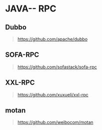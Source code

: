 # JAVA-- RPC

## Dubbo

> https://github.com/apache/dubbo

## SOFA-RPC

> https://github.com/sofastack/sofa-rpc

## XXL-RPC

> https://github.com/xuxueli/xxl-rpc

## motan

> https://github.com/weibocom/motan